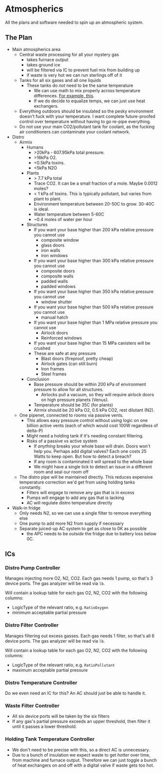 # Atmospherics

All the plans and software needed to spin up an atmospheric system.

## The Plan

- Main atmospherics area
  - Central waste processing for all your mystery gas
    - takes furnace output
    - takes ground ice
    - will be filtered via IC to prevent fuel mix from building up
    - if waste is very hot we can run sterlings off of it
  - Tanks for all six gases and all one liquids
    - These tanks do *not* need to be the same temperature
      - We can use math to mix properly across temperature differences. [For example, this](../mixer/).
      - If we do decide to equalize temps, we can just use heat exchangers.
  - Everything outdoors should be insulated so the pesky environment doesn't fuck with your temperature. I want complete future-proofed control over temperature without having to go re-pipe everything.
  - Do not use your main CO2/pollutant tank for coolant, as the fucking air conditioners can contaminate your coolant network.
- Distro
  - Airmix
    - Humans
      - \>20kPa - 607.95kPa total pressure.
      - \>16kPa O2.
      - <0.5kPa toxins.
      - <5kPa N2O
    - Plants
      - \> 7.7 kPa total
      - Trace CO2. It can be a small fraction of a mole. Maybe 0.0012 moles?
      - < 1 kPa of toxins. This is typically pollutant, but varies from plant to plant.
      - Environment temperature between 20-50C to grow. 30-40C is ideal.
      - Water temperature between 5-60C
      - ~0.4 moles of water per hour
    - Structures
      - If you want your base higher than 200 kPa relative pressure you cannot use
        - composite window
        - glass doors
        - iron walls
        - iron windows
      - If you want your base higher than 300 kPa relative pressure you cannot use
        - composite doors
        - composite walls
        - padded walls
        - padded windows
      - If you want your base higher than 350 kPa relative pressure you cannot use
        - window shutter
      - If you want your base higher than 500 kPa relative pressure you cannot use
        - manual hatch
      - If you want your base higher than 1 MPa relative pressure you cannot use
        - Airlock doors
        - Reinforced windows
      - If you want your base higher than 15 MPa canisters will be crushed
      - These are safe at any pressure
        - Blast doors (fireproof, pretty cheap)
        - Airlock gates (can still burn)
        - Iron frames
        - Steel frames
    - Conclusion
      - Base pressure should be within 200 kPa of environment pressure to allow for all structures.
        - Airlocks pull a vacuum, so they will require airlock doors on high pressure planets (Venus).
      - Temperature should be 35C (for plants)
      - Airmix should be 20 kPa O2, 0.5 kPa CO2, rest dilutant (N2).
  - One pipenet, connected to rooms via passive vents.
    - This allows easy pressure control without using logic on one billion active vents (each of which would cost 100W regardless of delta-P)
    - Might need a holding tank if it's needing constant filtering.
    - Risks of a passive vs active system
      - If *anything* breaks your whole base will drain. Doors won't help you. Perhaps add digital valves? Each one costs 25 Watts to keep open. But how to detect a breach?
      - If any room is contaminated it will spread to the whole base
      - We might have a single tick to detect an issue in a different room and seal our room off
  - The distro pipe will be maintained directly. This reduces expensive temperature correction we'd get from using holding tanks constantly.
    - Filters will engage to remove any gas that is in excess
    - Pumps will engage to add any gas that is lacking
    - AC will regulate distro temperature directly
- Walk-in fridge
  - Only needs N2, so we can use a single filter to remove everything else
  - One pump to add more N2 from supply if necessary
  - Separate juiced-up AC system to get as close to 0K as possible
    - the APC needs to be *outside* the fridge due to battery loss below 0C.

## ICs

### Distro Pump Controller

Manages injecting more  O2, N2, CO2. Each gas needs 1 pump, so that's 3 device ports. The gas analyzer will be read via `lb`.

Will contain a lookup table for each gas O2, N2, CO2 with the following columns:
- LogicType of the relevant ratio, e.g. `RatioOxygen`
- minimum acceptable partial pressure

### Distro Filter Controller

Manages filtering out excess gasses. Each gas needs 1 filter, so that's all 6 device ports. The gas analyzer will be read via `lb`.

Will contain a lookup table for each gas O2, N2, CO2 with the following columns:
- LogicType of the relevant ratio, e.g. `RatioPollutant`
- maximum acceptable partial pressure

### Distro Temperature Controller

Do we even need an IC for this? An AC should just be able to handle it.

### Waste Filter Controller

- All six device ports will be taken by the six filters
- If any gas's partial pressure exceeds an upper threshold, then filter it until it passes a lower threshold.

### Holding Tank Temperature Controller

- We don't need to be precise with this, so a direct AC is unnecessary.
- Due to a bunch of insulation we expect waste to get *hotter* over time, from machine and furnace output. Therefore we can just toggle a bunch of heat exchangers on and off with a digital valve if waste gets too hot.